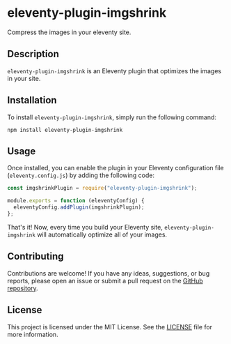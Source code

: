 # eleventy-plugin-imgshrink

Compress the images in your eleventy site.

## Description

`eleventy-plugin-imgshrink` is an Eleventy plugin that optimizes the images in your site.

## Installation

To install `eleventy-plugin-imgshrink`, simply run the following command:

```shell
npm install eleventy-plugin-imgshrink
```

## Usage

Once installed, you can enable the plugin in your Eleventy configuration file (`eleventy.config.js`) by adding the following code:

```javascript
const imgshrinkPlugin = require("eleventy-plugin-imgshrink");

module.exports = function (eleventyConfig) {
  eleventyConfig.addPlugin(imgshrinkPlugin);
};
```

That's it! Now, every time you build your Eleventy site, `eleventy-plugin-imgshrink` will automatically optimize all of your images.

## Contributing

Contributions are welcome! If you have any ideas, suggestions, or bug reports, please open an issue or submit a pull request on the [GitHub repository](https://github.com/jkup/eleventy-plugin-imgshrink).

## License

This project is licensed under the MIT License. See the [LICENSE](./LICENSE) file for more information.
